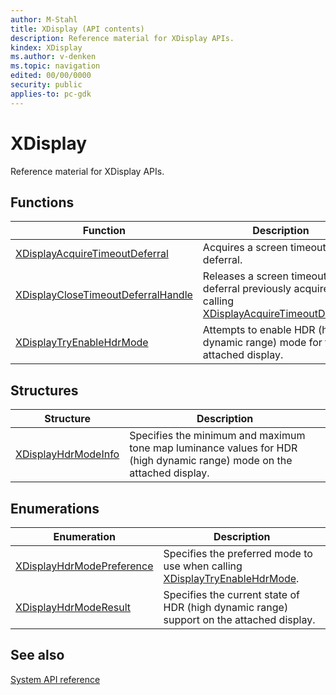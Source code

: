 ```yaml
---
author: M-Stahl
title: XDisplay (API contents)
description: Reference material for XDisplay APIs.
kindex: XDisplay
ms.author: v-denken
ms.topic: navigation
edited: 00/00/0000
security: public
applies-to: pc-gdk
---
```


# XDisplay  

Reference material for XDisplay APIs.  
  
  
## Functions  
  
| Function | Description |  
| --- | --- |  
| [XDisplayAcquireTimeoutDeferral](functions/xdisplayacquiretimeoutdeferral.md) | Acquires a screen timeout deferral. |  
| [XDisplayCloseTimeoutDeferralHandle](functions/xdisplayclosetimeoutdeferralhandle.md) | Releases a screen timeout deferral previously acquired by calling [XDisplayAcquireTimeoutDeferral](functions/xdisplayacquiretimeoutdeferral.md). |  
| [XDisplayTryEnableHdrMode](functions/xdisplaytryenablehdrmode.md) | Attempts to enable HDR (high dynamic range) mode for the attached display. |  
  
## Structures  
  
| Structure | Description |  
| --- | --- |  
| [XDisplayHdrModeInfo](structs/xdisplayhdrmodeinfo.md) | Specifies the minimum and maximum tone map luminance values for HDR (high dynamic range) mode on the attached display. |  
  
## Enumerations  
  
| Enumeration | Description |  
| --- | --- |  
| [XDisplayHdrModePreference](enums/xdisplayhdrmodepreference.md) | Specifies the preferred mode to use when calling [XDisplayTryEnableHdrMode](functions/xdisplaytryenablehdrmode.md). |  
| [XDisplayHdrModeResult](enums/xdisplayhdrmoderesult.md) | Specifies the current state of HDR (high dynamic range) support on the attached display. |  
  
  
## See also  
[System API reference](../gc-reference-system-toc.md)  